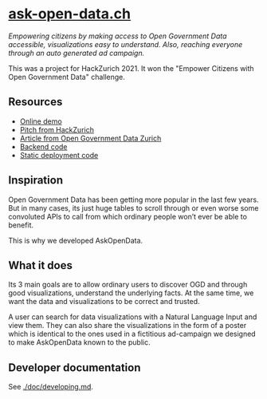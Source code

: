# [ask-open-data.ch](https://ask-open-data.ch)

_Empowering citizens by making access to Open Government Data accessible, visualizations easy to understand. Also, reaching everyone through an auto generated ad campaign._

This was a project for HackZurich 2021. It won the "Empower Citizens with Open Government Data" challenge.

## Resources

- [Online demo](https://ask-open-data.ch)
- [Pitch from HackZurich](https://www.youtube.com/watch?v=4Hs5uUbQ62E)
- [Article from Open Government Data Zurich](https://www.stadt-zuerich.ch/portal/de/index/ogd/anwendungen/2021/askopendata.html)
- [Backend code](https://github.com/tehwalris/open-data-backend)
- [Static deployment code](https://github.com/tehwalris/open-data-static)

## Inspiration

Open Government Data has been getting more popular in the last few years. But in many cases, its just huge tables to scroll through or even worse some convoluted APIs to call from which ordinary people won’t ever be able to benefit.

This is why we developed AskOpenData.

## What it does

Its 3 main goals are to allow ordinary users to discover OGD and through good visualizations, understand the underlying facts. At the same time, we want the data and visualizations to be correct and trusted.

A user can search for data visualizations with a Natural Language Input and view them. They can also share the visualizations in the form of a poster which is identical to the ones used in a fictitious ad-campaign we designed to make AskOpenData known to the public.

## Developer documentation

See [./doc/developing.md](./doc/developing.md).
